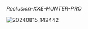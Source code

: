 *Reclusion-XXE-HUNTER-PRO*

![20240815_142442](https://github.com/user-attachments/assets/99e3565e-8b19-4306-aeba-d29bbc11f26c)

